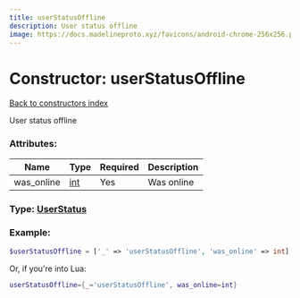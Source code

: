 ```yaml
---
title: userStatusOffline
description: User status offline
image: https://docs.madelineproto.xyz/favicons/android-chrome-256x256.png
---
```

# Constructor: userStatusOffline  
[Back to constructors index](index.md)



User status offline

### Attributes:

| Name     |    Type       | Required | Description |
|----------|---------------|----------|-------------|
|was\_online|[int](../types/int.md) | Yes|Was online|



### Type: [UserStatus](../types/UserStatus.md)


### Example:

```php
$userStatusOffline = ['_' => 'userStatusOffline', 'was_online' => int];
```  


Or, if you're into Lua:

```lua
userStatusOffline={_='userStatusOffline', was_online=int}

```


